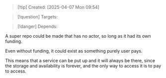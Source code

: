 
>[!tip] Created: [2025-04-07 Mon 09:54]

>[!question] Targets: 

>[!danger] Depends: 

A super repo could be made that has no actor, so long as it had its own funding.

Even without funding, it could exist as something purely user pays.

This means that a service can be put up and it will always be there, since the storage and availability is forever, and the only way to access it is to pay to access.